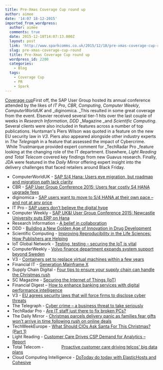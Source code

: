 ```yaml
---
title: Pre-Xmas Coverage Cup round up
author: aimee
date: '14:07 18-12-2015'
imported_from_wordpress:
  author: aimee
  comments: true
  date: 2015-12-18T14:07:13.000Z
  layout: post
  link: 'http://www.sparkcomms.co.uk/2015/12/18/pre-xmas-coverage-cup-round/'
  slug: pre-xmas-coverage-cup-round
  title: Pre-Xmas Coverage Cup round up
  wordpress_id: 2200
  categories:
    - Blog
  tags:
    - Coverage Cup
    - PR
    - Spark
---
```


[Coverage cup](Coverage-cup-167x300.jpg)First off, the SAP User Group hosted its annual conference attended by the likes of _IT Pro_, _CBR_, _Computing_, _Computer Weekly_, _ComputerWorldUK_ and _diginomica. _This resulted in some great coverage from the event. Elsevier received several tier-1 hits over the last couple of weeks in _Research Information_, _DDD_ _Magazine _and _Scientific Computing_. Several clients were also included in features across a number of top publications. Huntsman's Piers Wilson was quoted in a feature on the new EU security law in _V3_. Piers also appeared alongside other industry experts in _The Telegraph_ in a feature that assessed the impact of Cybercrime.  While Trustmarque provided expert comment for _TechRadar Pro _feature looking at the changing role of the IT department. Elsewhere, _Light Reading _and_ Total Telecom_ covered key findings from new Guavus research. Finally, JDA were featured in the _Daily Mirror_ offering expert insight into the delivery challenges that faced retailers around Black Friday.

  * ComputerWorldUK - [SAP S/4 Hana: Users eye migration, but roadmap and migration path lack clarity](http://www.computerworlduk.com/applications/sap-s-4-hana-users-eye-migration-but-roadmap-migration-path-lack-clarity-3630441/)
  * CBR - [SAP User Group Conference 2015: Users fear costly S4 HANA upgrade fees](http://www.cbronline.com/news/enterprise-it/software/sap-user-group-conference-2015-users-fear-costly-s4-hana-upgrade-fees-4736143)
  * diginomica - [SAP users want to move to S/4 HANA at their own pace – and not at any price](http://diginomica.com/2015/11/24/sap-users-want-to-move-to-s4-hana-at-their-own-pace-and-not-at-any-price/#.VnBIbEqLTIW)
  * IT Pro - [SAP users don’t believe the digital hype](http://www.itpro.co.uk/strategy/25640/sap-users-don-t-believe-the-digital-hype)
  * Computer Weekly - [SAP UK&I User Group Conference 2015: Newcastle University puts ERP on Hana](http://www.computerweekly.com/news/4500257575/SAP-UKI-User-Group-Conference-2015-Newcastle-University-puts-ERP-on-Hana)
  * Research Information - [A belief in collaboration](http://www.researchinformation.info/features/feature.php?feature_id=545)
  * DDD - [Building a New Golden Age of Innovation in Drug Development](http://www.dddmag.com/news/2015/12/building-new-golden-age-innovation-drug-development)
  * Scientific Computing - [Improving Reproducibility in the Life Sciences: How Publishers are Helping](http://www.scientificcomputing.com/blogs/2015/11/improving-reproducibility-life-sciences-how-publishers-are-helping)
  * IoT Global Network - [Testing, testing – securing the IoT is vital](http://www.iotglobalnetwork.com/iotdir/2015/12/09/testing-testing-securing-the-iot-is-vital-754/)
  * ComputerWeekly - [Volvo finance department expands system support beyond Sweden](http://www.computerweekly.com/news/4500260392/Volvo-finance-department-expands-system-support-beyond-Sweden)
  * V3 - [Containers set to replace virtual machines within a few years](http://www.v3.co.uk/v3-uk/news/2438387/containers-set-to-replace-virtual-machines-within-a-few-years)
  * Financial IT - [Generation Mainframe X](http://www.financialit.net/content/generation-mainframe-x)
  * Supply Chain Digital - [Four tips to ensure your supply chain can handle the Christmas rush](http://www.supplychaindigital.com/supplychainmanagement/4184/Four-tips-to-ensure-your-supply-chain-can-handle-the-Christmas-rush)
  * SC Magazine - [Securing the Internet of Things (IoT)](http://www.scmagazineuk.com/securing-the-internet-of-things-iot/article/456131/)
  * Financial Digest – [How to enhance banking services with digital performance intelligence](http://www.financedigest.com/banking/how-to-enhance-banking-services-with-digital-performance-intelligence/)
  * V3 - [EU agrees security laws that will force firms to disclose cyber threats](http://www.v3.co.uk/v3-uk/news/2438244/eu-agrees-security-laws-that-will-force-firms-to-disclose-cyber-threats)
  * The Telegraph - [Cyber crime – a business threat to take seriously](http://www.telegraph.co.uk/sponsored/business/solutions/12013807/cyber-crime-prevention.html)
  * TechRadar Pro - [Are IT staff just there to fix broken PCs?](http://www.techradar.com/news/world-of-tech/management/are-it-staff-just-there-to-fix-broken-pcs--1309758/2)
  * The Daily Mirror - [Christmas parcels delivery panic as families fear gifts won't arrive in time following rush on online deals](http://www.mirror.co.uk/news/uk-news/christmas-parcels-delivery-panic-families-6930969)
  * TechWeekEurope - [What Should CIOs Ask Santa For This Christmas? (Part 1)](http://www.techweekeurope.co.uk/projects/cio/what-should-cios-ask-santa-for-this-christmas-part-1-181431)
  * Light Reading - [Customer Care Drives CSP Demand for Analytics – Report](http://www.lightreading.com/analytics/analytics-systems/customer-care-drives-csp-demand-for-analytics-andndash-report/d/d-id/719746)
  * Total Telecom -               [Proactive customer care driving telcos' big data plans](http://www.totaltele.com/view.aspx?C=0&ID=492102)
  * Cloud Computing Intelligence - [DoToday do today with ElasticHosts and Cohesive](http://cloudcomputingintelligence.com/deals-contracts/item/2657-dotoday-do-today-with-elastichosts-and-cohesive)
